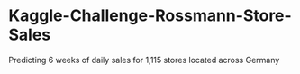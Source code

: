 # Kaggle-Challenge-Rossmann-Store-Sales
Predicting 6 weeks of daily sales for 1,115 stores located across Germany

